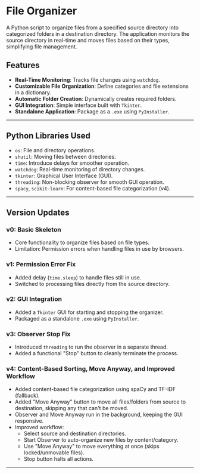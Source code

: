 

# File Organizer

A Python script to organize files from a specified source directory into categorized folders in a destination directory. The application monitors the source directory in real-time and moves files based on their types, simplifying file management.

## Features
- **Real-Time Monitoring**: Tracks file changes using `watchdog`.
- **Customizable File Organization**: Define categories and file extensions in a dictionary.
- **Automatic Folder Creation**: Dynamically creates required folders.
- **GUI Integration**: Simple interface built with `Tkinter`.
- **Standalone Application**: Package as a `.exe` using `PyInstaller`.

---

## Python Libraries Used
- `os`: File and directory operations.
- `shutil`: Moving files between directories.
- `time`: Introduce delays for smoother operation.
- `watchdog`: Real-time monitoring of directory changes.
- `tkinter`: Graphical User Interface (GUI).
- `threading`: Non-blocking observer for smooth GUI operation.
- `spacy`, `scikit-learn`: For content-based file categorization (v4).

---

## Version Updates

### **v0: Basic Skeleton**
- Core functionality to organize files based on file types.
- Limitation: Permission errors when handling files in use by browsers.

### **v1: Permission Error Fix**
- Added delay (`time.sleep`) to handle files still in use.
- Switched to processing files directly from the source directory.

### **v2: GUI Integration**
- Added a `Tkinter` GUI for starting and stopping the organizer.
- Packaged as a standalone `.exe` using `PyInstaller`.

### **v3: Observer Stop Fix**
- Introduced `threading` to run the observer in a separate thread.
- Added a functional "Stop" button to cleanly terminate the process.

### **v4: Content-Based Sorting, Move Anyway, and Improved Workflow**
- Added content-based file categorization using spaCy and TF-IDF (fallback).
- Added "Move Anyway" button to move all files/folders from source to destination, skipping any that can't be moved.
- Observer and Move Anyway run in the background, keeping the GUI responsive.
- Improved workflow:
	- Select source and destination directories.
	- Start Observer to auto-organize new files by content/category.
	- Use "Move Anyway" to move everything at once (skips locked/unmovable files).
	- Stop button halts all actions.

---









